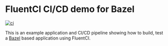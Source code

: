 # FluentCI CI/CD demo for Bazel

[![ci](https://github.com/fluentci-demos/fluentci-demo-bazel/actions/workflows/ci.yml/badge.svg)](https://github.com/fluentci-demos/fluentci-demo-bazel/actions/workflows/ci.yml)

This is an example application and CI/CD pipeline showing how to build, test a [Bazel](https://bazel.build/) based application using FluentCI.

